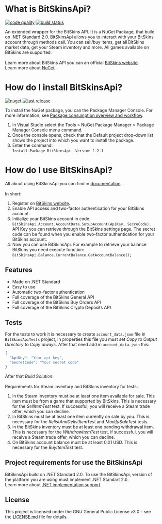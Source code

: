 # What is BitSkinsApi?

[![code quality](https://api.codacy.com/project/badge/Grade/3f24aba6cce349a9b4813791f831f2a7)](https://www.codacy.com/app/Captious99/BitSkinsApi?utm_source=github.com&amp;utm_medium=referral&amp;utm_content=Captious99/BitSkinsApi&amp;utm_campaign=Badge_Grade)
[![build status](https://travis-ci.com/Captious99/BitSkinsApi.svg?branch=master)](https://travis-ci.com/Captious99/BitSkinsApi)

An extended wrapper for the BitSkins API. It is a NuGet Package, that build on .NET Standard 2.0. BitSkinsApi allows you to interact with your BitSkins account through methods call. You can sell/buy items, get all BitSkins market data, get your Steam inventory and more. All games available on BitSkins are supported.
\
\
Learn more about BitSkins API you can an official [BitSkins website](https://bitskins.com/api).
\
Learn more about [NuGet](https://www.nuget.org).

# How do I install BitSkinsApi?

[![nuget](https://img.shields.io/nuget/v/BitSkinsApi.svg?color=blue)](https://www.nuget.org/packages/BitSkinsApi/)
[![last release](https://img.shields.io/github/release-date/Captious99/BitSkinsApi.svg?color=blue&label=last%20release)](https://www.nuget.org/packages/BitSkinsApi/)

To install the NuGet package, you can the Package Manager Console. For more information, see [Package consumption overview and workflow](https://docs.microsoft.com/en-us/nuget/consume-packages/overview-and-workflow).
1. In Visual Studio select the Tools > NuGet Package Manager > Package Manager Console menu command.
2. Once the console opens, check that the Default project drop-down list shows the project into which you want to install the package.
3. Enter the command:
\
```Install-Package BitSkinsApi -Version 1.2.1```

# How do I use BitSkinsApi?
All about using BitSkinsApi you can find in [documentation](https://github.com/Captious99/BitSkinsApi/blob/master/docs/index.md).
\
\
In short:
1. Register on [BitSkins website](https://bitskins.com).
2. Enable API access and two-factor authentication for your BitSkins account.
3. Initialize your BitSkins account in code:
\
```BitSkinsApi.Account.AccountData.SetupAccount(ApiKey, SecreCode);```
\
API Key you can retrieve through the BitSkins settings page. The secret code can be found when you enable two-factor authentication for your BitSkins account.
4. Now you can use BitSkinsApi. For example to retrieve your balance BitSkins you need execute function:
\
```BitSkinsApi.Balance.CurrentBalance.GetAccountBalance();```

## Features
* Made on .NET Standard
* Easy to use
* Automatic two-factor authentication
* Full coverage of the BitSkins General API
* Full coverage of the BitSkins Buy Orders API
* Full coverage of the BitSkins Crypto Deposits API

## Tests
For the tests to work it is necessary to create ```account_data.json``` file in ```BitSkinsApiTests``` project, in properties this file you must set _Copy to Output Directory_ to _Copy always_. After that need add in ```account_data.json``` this:
```js
{
  "ApiKey": "Your api key",
  "SecretCode": "Your secret code"
}
```
After that _Build Solution_.
\
\
Requirements for Steam inventory and BitSkins inventory for tests:
1. In the Steam inventory must be at least one item available for sale. This item must be from a game that supported by BitSkins. This is necessary for the _SellItemTest_ test. If successful, you will receive a Steam trade offer, which you can decline.
2. In BitSkins must be at least one item currently on sale by you. This is necessary for the _RelistAndDelistItemTest_ and _ModifySaleTest_ tests.
3. In the BitSkins inventory must be at least one pending withdrawal item. This is necessary for the _WithdrawItemTest_ test. If successful, you will receive a Steam trade offer, which you can decline.
4. On BitSkins account balance must be at least 0.01 USD. This is necessary for the _BuyItemTest_ test.

## Project requirements for use the BitSkinsApi
BitSkinsApi build on .NET Standard 2.0. To use the BitSkinsApi, version of the platform you are using must implement .NET Standart 2.0.
\
Learn more about [.NET implementation support](https://docs.microsoft.com/en-us/dotnet/standard/net-standard#net-implementation-support).

## License
This project is licensed under the GNU General Public License v3.0 - see the [LICENSE.md](https://github.com/Captious99/BitSkinsApi/blob/master/LICENSE.md) file for details.
